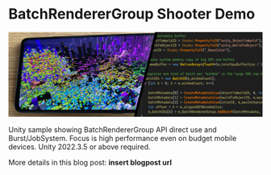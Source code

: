 # BatchRendererGroup Shooter Demo

![My Image](img/brg_shooter_img.png)

Unity sample showing BatchRendererGroup API direct use and Burst/JobSystem. Focus is high performance even on budget mobile devices. Unity 2022.3.5 or above required.

More details in this blog post: <b>insert blogpost url</b>
